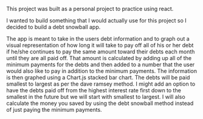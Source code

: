 This project was built as a personal project to practice using react.

I wanted to build something that I would actually use for this project so I decided to build a debt snowball app. 

The app is meant to take in the users debt information and to graph out a visual representation
of how long it will take to pay off all of his or her debt if he/she continues to pay the same amount 
toward their debts each month until they are all paid off. That amount is calculated by adding up all 
of the minimum payments for the debts and then added to a number that the user would also like to pay 
in addition to the minimum payments. The information is then graphed using a Chart.js stacked bar 
chart. The debts will be paid smallest to largest as per the dave ramsey method. I might add an 
option to have the debts paid off from the highest interest rate first down to the smallest in the 
future but we will start with smallest to largest. I will also calculate the money you saved by using 
the debt snowball method instead of just paying the minimum payments. 
